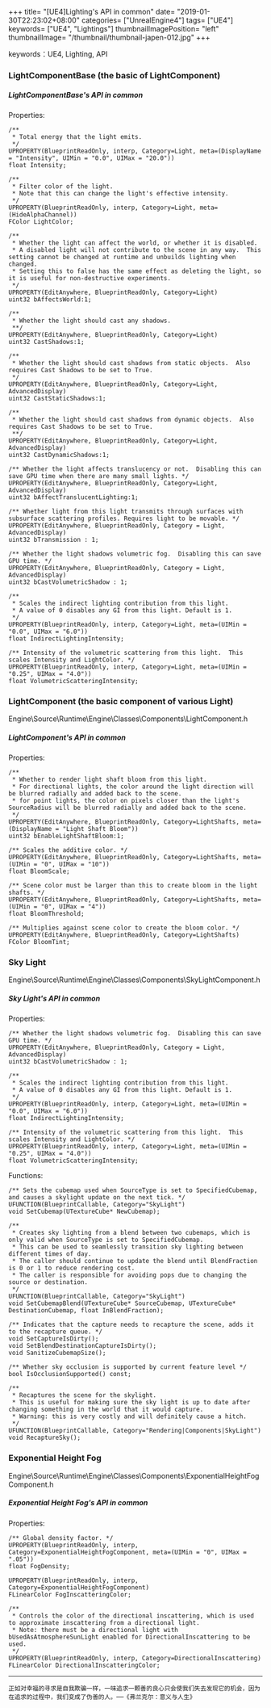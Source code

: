 +++
title= "[UE4]Lighting's API in common"
date= "2019-01-30T22:23:02+08:00"
categories= ["UnrealEngine4"]
tags= ["UE4"]
keywords= ["UE4", "Lightings"]
thumbnailImagePosition= "left"
thumbnailImage= "/thumbnail/thumbnail-japen-012.jpg"
+++

keywords：UE4, Lighting, API

<!--more-->

### LightComponentBase (the basic of LightComponent)

##### LightComponentBase's API in common

Properties:

	/** 
	 * Total energy that the light emits.  
	 */
	UPROPERTY(BlueprintReadOnly, interp, Category=Light, meta=(DisplayName = "Intensity", UIMin = "0.0", UIMax = "20.0"))
	float Intensity;

	/** 
	 * Filter color of the light.
	 * Note that this can change the light's effective intensity.
	 */
	UPROPERTY(BlueprintReadOnly, interp, Category=Light, meta=(HideAlphaChannel))
	FColor LightColor;

	/** 
	 * Whether the light can affect the world, or whether it is disabled.
	 * A disabled light will not contribute to the scene in any way.  This setting cannot be changed at runtime and unbuilds lighting when changed.
	 * Setting this to false has the same effect as deleting the light, so it is useful for non-destructive experiments.
	 */
	UPROPERTY(EditAnywhere, BlueprintReadOnly, Category=Light)
	uint32 bAffectsWorld:1;

	/**
	 * Whether the light should cast any shadows.
	 **/
	UPROPERTY(EditAnywhere, BlueprintReadOnly, Category=Light)
	uint32 CastShadows:1;

	/**
	 * Whether the light should cast shadows from static objects.  Also requires Cast Shadows to be set to True.
	 */
	UPROPERTY(EditAnywhere, BlueprintReadOnly, Category=Light, AdvancedDisplay)
	uint32 CastStaticShadows:1;

	/**
	 * Whether the light should cast shadows from dynamic objects.  Also requires Cast Shadows to be set to True.
	 **/
	UPROPERTY(EditAnywhere, BlueprintReadOnly, Category=Light, AdvancedDisplay)
	uint32 CastDynamicShadows:1;

	/** Whether the light affects translucency or not.  Disabling this can save GPU time when there are many small lights. */
	UPROPERTY(EditAnywhere, BlueprintReadOnly, Category=Light, AdvancedDisplay)
	uint32 bAffectTranslucentLighting:1;

	/** Whether light from this light transmits through surfaces with subsurface scattering profiles. Requires light to be movable. */
	UPROPERTY(EditAnywhere, BlueprintReadOnly, Category = Light, AdvancedDisplay)
	uint32 bTransmission : 1;

	/** Whether the light shadows volumetric fog.  Disabling this can save GPU time. */
	UPROPERTY(EditAnywhere, BlueprintReadOnly, Category = Light, AdvancedDisplay)
	uint32 bCastVolumetricShadow : 1;

	/** 
	 * Scales the indirect lighting contribution from this light. 
	 * A value of 0 disables any GI from this light. Default is 1.
	 */
	UPROPERTY(BlueprintReadOnly, interp, Category=Light, meta=(UIMin = "0.0", UIMax = "6.0"))
	float IndirectLightingIntensity;

	/** Intensity of the volumetric scattering from this light.  This scales Intensity and LightColor. */
	UPROPERTY(BlueprintReadOnly, interp, Category=Light, meta=(UIMin = "0.25", UIMax = "4.0"))
	float VolumetricScatteringIntensity;
	
### LightComponent (the basic component of various Light)

Engine\Source\Runtime\Engine\Classes\Components\LightComponent.h

##### LightComponent's API in common

Properties:

	/** 
	 * Whether to render light shaft bloom from this light. 
	 * For directional lights, the color around the light direction will be blurred radially and added back to the scene.
	 * for point lights, the color on pixels closer than the light's SourceRadius will be blurred radially and added back to the scene.
	 */
	UPROPERTY(EditAnywhere, BlueprintReadOnly, Category=LightShafts, meta=(DisplayName = "Light Shaft Bloom"))
	uint32 bEnableLightShaftBloom:1;

	/** Scales the additive color. */
	UPROPERTY(EditAnywhere, BlueprintReadOnly, Category=LightShafts, meta=(UIMin = "0", UIMax = "10"))
	float BloomScale;

	/** Scene color must be larger than this to create bloom in the light shafts. */
	UPROPERTY(EditAnywhere, BlueprintReadOnly, Category=LightShafts, meta=(UIMin = "0", UIMax = "4"))
	float BloomThreshold;

	/** Multiplies against scene color to create the bloom color. */
	UPROPERTY(EditAnywhere, BlueprintReadOnly, Category=LightShafts)
	FColor BloomTint;

### Sky Light

Engine\Source\Runtime\Engine\Classes\Components\SkyLightComponent.h

##### Sky Light's API in common

Properties:

	/** Whether the light shadows volumetric fog.  Disabling this can save GPU time. */
	UPROPERTY(EditAnywhere, BlueprintReadOnly, Category = Light, AdvancedDisplay)
	uint32 bCastVolumetricShadow : 1;

	/** 
	 * Scales the indirect lighting contribution from this light. 
	 * A value of 0 disables any GI from this light. Default is 1.
	 */
	UPROPERTY(BlueprintReadOnly, interp, Category=Light, meta=(UIMin = "0.0", UIMax = "6.0"))
	float IndirectLightingIntensity;

	/** Intensity of the volumetric scattering from this light.  This scales Intensity and LightColor. */
	UPROPERTY(BlueprintReadOnly, interp, Category=Light, meta=(UIMin = "0.25", UIMax = "4.0"))
	float VolumetricScatteringIntensity;
	
Functions:

	/** Sets the cubemap used when SourceType is set to SpecifiedCubemap, and causes a skylight update on the next tick. */
	UFUNCTION(BlueprintCallable, Category="SkyLight")
	void SetCubemap(UTextureCube* NewCubemap);

	/** 
	 * Creates sky lighting from a blend between two cubemaps, which is only valid when SourceType is set to SpecifiedCubemap. 
	 * This can be used to seamlessly transition sky lighting between different times of day.
	 * The caller should continue to update the blend until BlendFraction is 0 or 1 to reduce rendering cost.
	 * The caller is responsible for avoiding pops due to changing the source or destination.
	 */
	UFUNCTION(BlueprintCallable, Category="SkyLight")
	void SetCubemapBlend(UTextureCube* SourceCubemap, UTextureCube* DestinationCubemap, float InBlendFraction);
	
	/** Indicates that the capture needs to recapture the scene, adds it to the recapture queue. */
	void SetCaptureIsDirty();
	void SetBlendDestinationCaptureIsDirty();
	void SanitizeCubemapSize();

	/** Whether sky occlusion is supported by current feature level */
	bool IsOcclusionSupported() const;

	/** 
	 * Recaptures the scene for the skylight. 
	 * This is useful for making sure the sky light is up to date after changing something in the world that it would capture.
	 * Warning: this is very costly and will definitely cause a hitch.
	 */
	UFUNCTION(BlueprintCallable, Category="Rendering|Components|SkyLight")
	void RecaptureSky();
	
	
### Exponential Height Fog

Engine\Source\Runtime\Engine\Classes\Components\ExponentialHeightFogComponent.h

##### Exponential Height Fog's API in common

Properties:

	/** Global density factor. */
	UPROPERTY(BlueprintReadOnly, interp, Category=ExponentialHeightFogComponent, meta=(UIMin = "0", UIMax = ".05"))
	float FogDensity;

	UPROPERTY(BlueprintReadOnly, interp, Category=ExponentialHeightFogComponent)
	FLinearColor FogInscatteringColor;
	
	/** 
	 * Controls the color of the directional inscattering, which is used to approximate inscattering from a directional light. 
	 * Note: there must be a directional light with bUsedAsAtmosphereSunLight enabled for DirectionalInscattering to be used.
	 */
	UPROPERTY(BlueprintReadOnly, interp, Category=DirectionalInscattering)
	FLinearColor DirectionalInscatteringColor;

***
`正如对幸福的寻求是自我欺骗一样，一味追求一颗善的良心只会使我们失去发现它的机会，因为在追求的过程中，我们变成了伪善的人。──《弗兰克尔：意义与人生》`
